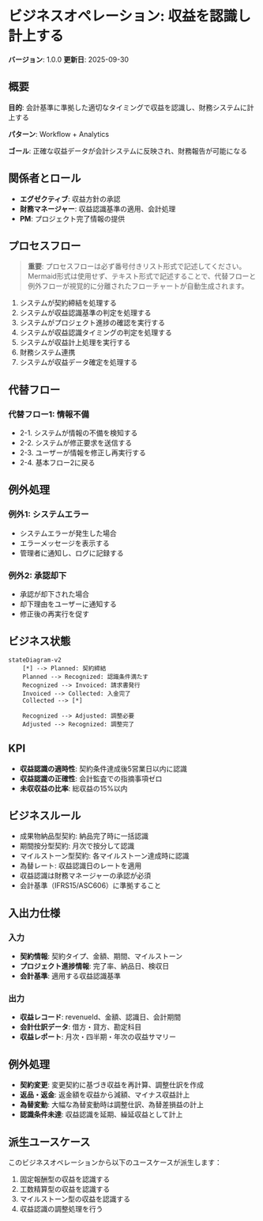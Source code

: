 # ビジネスオペレーション: 収益を認識し計上する

**バージョン**: 1.0.0
**更新日**: 2025-09-30

## 概要

**目的**: 会計基準に準拠した適切なタイミングで収益を認識し、財務システムに計上する

**パターン**: Workflow + Analytics

**ゴール**: 正確な収益データが会計システムに反映され、財務報告が可能になる

## 関係者とロール

- **エグゼクティブ**: 収益方針の承認
- **財務マネージャー**: 収益認識基準の適用、会計処理
- **PM**: プロジェクト完了情報の提供

## プロセスフロー

> **重要**: プロセスフローは必ず番号付きリスト形式で記述してください。
> Mermaid形式は使用せず、テキスト形式で記述することで、代替フローと例外フローが視覚的に分離されたフローチャートが自動生成されます。

1. システムが契約締結を処理する
2. システムが収益認識基準の判定を処理する
3. システムがプロジェクト進捗の確認を実行する
4. システムが収益認識タイミングの判定を処理する
5. システムが収益計上処理を実行する
6. 財務システム連携
7. システムが収益データ確定を処理する

## 代替フロー

### 代替フロー1: 情報不備
- 2-1. システムが情報の不備を検知する
- 2-2. システムが修正要求を送信する
- 2-3. ユーザーが情報を修正し再実行する
- 2-4. 基本フロー2に戻る

## 例外処理

### 例外1: システムエラー
- システムエラーが発生した場合
- エラーメッセージを表示する
- 管理者に通知し、ログに記録する

### 例外2: 承認却下
- 承認が却下された場合
- 却下理由をユーザーに通知する
- 修正後の再実行を促す

## ビジネス状態

```mermaid
stateDiagram-v2
    [*] --> Planned: 契約締結
    Planned --> Recognized: 認識条件満たす
    Recognized --> Invoiced: 請求書発行
    Invoiced --> Collected: 入金完了
    Collected --> [*]

    Recognized --> Adjusted: 調整必要
    Adjusted --> Recognized: 調整完了
```

## KPI

- **収益認識の適時性**: 契約条件達成後5営業日以内に認識
- **収益認識の正確性**: 会計監査での指摘事項ゼロ
- **未収収益の比率**: 総収益の15%以内

## ビジネスルール

- 成果物納品型契約: 納品完了時に一括認識
- 期間按分型契約: 月次で按分して認識
- マイルストーン型契約: 各マイルストーン達成時に認識
- 為替レート: 収益認識日のレートを適用
- 収益認識は財務マネージャーの承認が必須
- 会計基準（IFRS15/ASC606）に準拠すること

## 入出力仕様

### 入力

- **契約情報**: 契約タイプ、金額、期間、マイルストーン
- **プロジェクト進捗情報**: 完了率、納品日、検収日
- **会計基準**: 適用する収益認識基準

### 出力

- **収益レコード**: revenueId、金額、認識日、会計期間
- **会計仕訳データ**: 借方・貸方、勘定科目
- **収益レポート**: 月次・四半期・年次の収益サマリー

## 例外処理

- **契約変更**: 変更契約に基づき収益を再計算、調整仕訳を作成
- **返品・返金**: 返金額を収益から減額、マイナス収益計上
- **為替変動**: 大幅な為替変動時は調整仕訳、為替差損益の計上
- **認識条件未達**: 収益認識を延期、繰延収益として計上

## 派生ユースケース

このビジネスオペレーションから以下のユースケースが派生します：

1. 固定報酬型の収益を認識する
2. 工数精算型の収益を認識する
3. マイルストーン型の収益を認識する
4. 収益認識の調整処理を行う